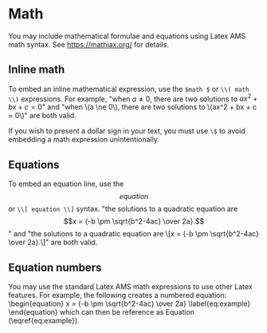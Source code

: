 # Math

You may include mathematical formulae and equations using Latex AMS math syntax. See https://mathjax.org/ for details.

## Inline math

To embed an inline mathematical expression, use the `$math $` or `\\( math \\)` expressions.  For example, "when $a \ne 0$, there are two solutions to $ax^2 + bx + c = 0$" and "when \\(a \ne 0\\), there are two solutions to \\(ax^2 + bx + c = 0\\)" are both valid.

If you wish to present a dollar sign in your text, you must use `\$` to avoid embedding a math expression unintentionally.

## Equations

To embed an equation line, use the $$ equation $$ or `\\[ equation \\]` syntax.
"the solutions to a quadratic equation are $$x = {-b \pm \sqrt{b^2-4ac} \over 2a}.$$"
and
"the solutions to a quadratic equation are \\[x = {-b \pm \sqrt{b^2-4ac} \over 2a}.\\]"
are both valid.

## Equation numbers

You may use the standard Latex AMS math expressions to use other Latex features. For example, the following creates a numbered equation:
\\begin{equation}
    x = {-b \\pm \\sqrt{b^2-4ac} \\over 2a}
    \\label{eq:example}
\\end{equation}
which can then be reference as Equation (\\eqref{eq:example}).
